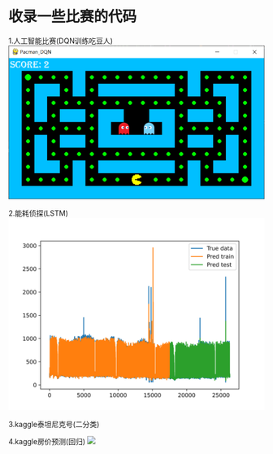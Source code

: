 # 收录一些比赛的代码
1.人工智能比赛(DQN训练吃豆人)
![](https://github.com/iisdd/Competition/blob/main/%E4%BA%BA%E5%B7%A5%E6%99%BA%E8%83%BD%E6%AF%94%E8%B5%9B%E8%B5%84%E6%96%99/upload_pic/%E6%B8%B8%E6%88%8F%E7%94%BB%E9%9D%A2.png)

2.能耗侦探(LSTM)
![](https://github.com/iisdd/Competition/blob/main/%E8%83%BD%E8%80%97%E4%BE%A6%E6%8E%A2--%E5%BB%BA%E7%AD%91%E8%83%BD%E8%80%97%E9%A2%84%E6%B5%8B%E7%AB%9E%E8%B5%9B/upload_pic/res.png)

3.kaggle泰坦尼克号(二分类)

4.kaggle房价预测(回归)
![](https://github.com/iisdd/Competition/blob/main/house-prices-advanced-regression-techniques/upload_pic/stack%20model.jpg)

